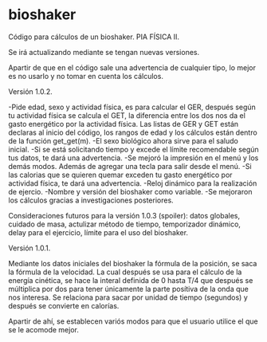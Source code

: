 # bioshaker
Código para cálculos de un bioshaker. PIA FÍSICA II.

Se irá actualizando mediante se tengan nuevas versiones.

Apartir de que en el código sale una advertencia de cualquier tipo, lo mejor es no usarlo y no tomar en cuenta los cálculos. 

Versión 1.0.2.

-Pide edad, sexo y actividad física, es para calcular el GER, después según tu actividad física se calcula el GET, la diferencia entre los dos nos da el gasto energético por la actividad física. Las listas de GER y GET están declaras al inicio del código, los rangos de edad y los cálculos están dentro de la función get_get(m).
-El sexo biológico ahora sirve para el saludo inicial.
-Si se está solicitando tiempo y excede el límite recomendable según tus datos, te dará una advertencia.
-Se mejoró la impresión en el menú y los demás modos. Además de agregar una tecla para salir desde el menú.
-Si las calorias que se quieren quemar exceden tu gasto energético por actividad física, te dará una advertencia.
-Reloj dinámico para la realización de ejercio.
-Nombre y versión del bioshaker como variable.
-Se mejoraron los cálculos gracias a investigaciones posteriores.

  Consideraciones futuros para la versión 1.0.3 (spoiler): datos globales, cuidado de masa, actulizar método de tiempo, temporizador dinámico, delay para el ejercicio, límite para el   uso del bioshaker.

Versión 1.0.1.

Mediante los datos iniciales del bioshaker  la fórmula de la posición, se saca la fórmula de la velocidad. La cual después se usa para el cálculo de la energía cinética, se hace la interal definida de 0 hasta T/4 que después se múltiplica por dos para tener únicamente la parte posítiva de la onda que nos interesa. Se relaciona para sacar por unidad de tiempo (segundos) y después se convierte en calorías.

Apartir de ahí, se establecen variós modos para que el usuario utilice el que se le acomode mejor.
